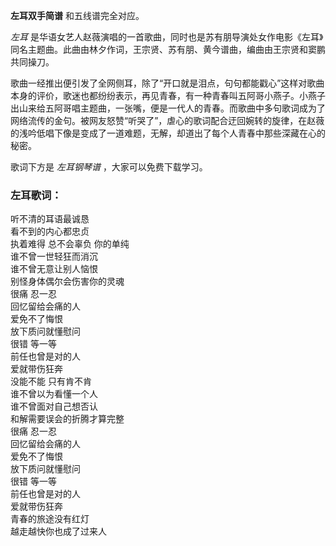 

**左耳双手简谱** 和五线谱完全对应。

_左耳_
是华语女艺人赵薇演唱的一首歌曲，同时也是苏有朋导演处女作电影《左耳》同名主题曲。此曲由林夕作词，王宗贤、苏有朋、黄今谱曲，编曲由王宗贤和窦鹏共同操刀。

歌曲一经推出便引发了全网侧耳，除了“开口就是泪点，句句都能戳心”这样对歌曲本身的评价，歌迷也都纷纷表示，再见青春，有一种青春叫五阿哥小燕子。小燕子出山来给五阿哥唱主题曲，一张嘴，便是一代人的青春。而歌曲中多句歌词成为了网络流传的金句。被网友怒赞“听哭了”，虐心的歌词配合迂回婉转的旋律，在赵薇的浅吟低唱下像是变成了一道难题，无解，却道出了每个人青春中那些深藏在心的秘密。

歌词下方是 _左耳钢琴谱_ ，大家可以免费下载学习。

### 左耳歌词：

听不清的耳语最诚恳  
看不到的内心都忠贞  
执着难得 总不会辜负 你的单纯  
谁不曾一世轻狂而消沉  
谁不曾无意让别人恼恨  
别怪身体偶尔会伤害你的灵魂  
很痛 忍一忍  
回忆留给会痛的人  
爱免不了悔恨  
放下质问就懂慰问  
很错 等一等  
前任也曾是对的人  
爱就带伤狂奔  
没能不能 只有肯不肯  
谁不曾以为看懂一个人  
谁不曾面对自己想否认  
和解需要误会的折腾才算完整  
很痛 忍一忍  
回忆留给会痛的人  
爱免不了悔恨  
放下质问就懂慰问  
很错 等一等  
前任也曾是对的人  
爱就带伤狂奔  
青春的旅途没有红灯  
越走越快你也成了过来人

